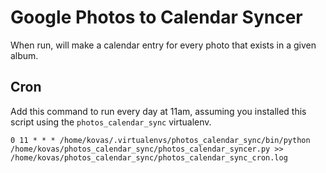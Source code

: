 # Google Photos to Calendar Syncer

When run, will make a calendar entry for every photo that exists in a given
album.

## Cron

Add this command to run every day at 11am, assuming you installed this script
using the `photos_calendar_sync` virtualenv.

```
0 11 * * * /home/kovas/.virtualenvs/photos_calendar_sync/bin/python /home/kovas/photos_calendar_sync/photos_calendar_syncer.py >> /home/kovas/photos_calendar_sync/photos_calendar_sync_cron.log
```
